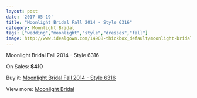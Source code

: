 ```yaml
---
layout: post
date: '2017-05-19'
title: "Moonlight Bridal Fall 2014 - Style 6316"
category: Moonlight Bridal
tags: ["wedding","moonlight","style","dresses","fall"]
image: http://www.idealgown.com/14908-thickbox_default/moonlight-bridal-fall-2014-style-6316.jpg
---
```

Moonlight Bridal Fall 2014 - Style 6316

On Sales: **$410**
<a href="https://www.idealgown.com/en/moonlight-bridal/5994-moonlight-bridal-fall-2014-style-6316.html"><amp-img layout="responsive" width="600" height="600" src="//www.idealgown.com/14908-thickbox_default/moonlight-bridal-fall-2014-style-6316.jpg" alt="Moonlight Bridal Fall 2014 - Style 6316 0" /></a>
<a href="https://www.idealgown.com/en/moonlight-bridal/5994-moonlight-bridal-fall-2014-style-6316.html"><amp-img layout="responsive" width="600" height="600" src="//www.idealgown.com/14909-thickbox_default/moonlight-bridal-fall-2014-style-6316.jpg" alt="Moonlight Bridal Fall 2014 - Style 6316 1" /></a>

Buy it: [Moonlight Bridal Fall 2014 - Style 6316](https://www.idealgown.com/en/moonlight-bridal/5994-moonlight-bridal-fall-2014-style-6316.html "Moonlight Bridal Fall 2014 - Style 6316")

View more: [Moonlight Bridal](https://www.idealgown.com/en/89-moonlight-bridal "Moonlight Bridal")